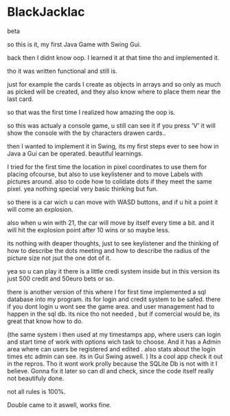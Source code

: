 # BlackJacklac
beta 

so this is it, my first Java Game with Swing Gui.

back then I didnt know oop. I learned it at that time tho and implemented it.

tho it was written functional and still is.

just for example the cards I create as objects in arrays and so only as much as picked will be created, and they also know where to place them near the last card.

so that was the first time I realized how amazing the oop is.  

so this was actualy a console game, u still can see it if you press 'V' it will show the console with the by characters drawen cards.. 

then I wanted to implement it in Swing, its my first steps ever to see how in Java a Gui can be operated. beautiful learnings. 

I tried for the first time the location in pixel coordinates to use them for placing ofcourse, but also to use keylistener and to move Labels with pictures around. 
also to code how to colidate dots if they meet the same pixel. yea nothing special very basic thinking but fun.

so there is a car wich u can move with WASD buttons, and if u hit a point it will come an explosion.

also when u win with 21, the car will move by itself every time a bit. and it will hit the explosion point after 10 wins or so maybe less.

its nothing with deaper thoughts, just to see keylistener and the thinking of how to describe the dots meeting and how to describe the radius of the picture size not jsut 
the one dot of it. 

yea so u can play it there is a little credi system inside but in this version its just 500 credit and 50euro bets or so. 

there is another version of this where I for first time implemented a sql database into my program. 
its for login and credit system to be safed. there if you dont login u wont see the game area. and user management had to happen in the sql db. 
 its nice tho not needed , but if comercial would be, its great that know how to do. 

(the same system i then used at my timestamps app, where users can login and start time of work with options wich task to choose. 
And it has a Admin area where can users be registered and edited . also stats about the login times etc admin can see. 
its in Gui Swing aswell. ) Its a cool app check it out in the repros. Tho it wont work prolly because the SQLite Db is not with it I believe.
Gonna fix it later so can dl and check, since the code itself really not beautifuly done. 



not all rules is 100%. 

Double came to it aswell, works fine. 
